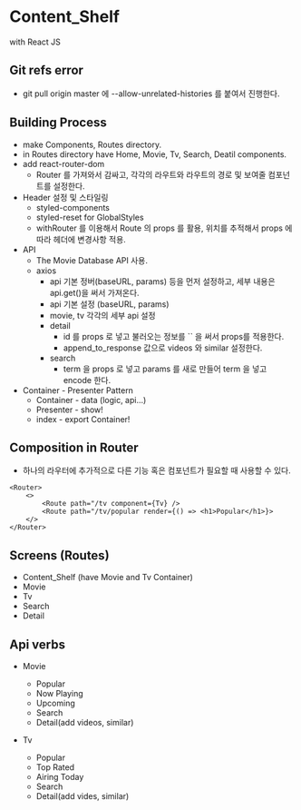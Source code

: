 # Content_Shelf
with React JS

## Git refs error
- git pull origin master 에 --allow-unrelated-histories 를 붙여서 진행한다.

## Building Process
- make Components, Routes directory.
- in Routes directory have Home, Movie, Tv, Search, Deatil components.
- add react-router-dom
  - Router 를 가져와서 감싸고, 각각의 라우트와 라우트의 경로 및 보여줄 컴포넌트를 설정한다.
- Header 설정 및 스타일링
  - styled-components
  - styled-reset for GlobalStyles
  - withRouter 를 이용해서 Route 의 props 를 활용, 위치를 추적해서 props 에 따라 헤더에 변경사항 적용.
- API
  - The Movie Database API 사용.
  - axios
    - api 기본 정버(baseURL, params) 등을 먼저 설정하고, 세부 내용은 api.get()을 써서 가져온다.
    - api 기본 설정 (baseURL, params)
    - movie, tv 각각의 세부 api 설정
    - detail
	  - id 를 props 로 넣고 불러오는 정보를 `` 을 써서 props를 적용한다. 
	  - append_to_response 값으로 videos 와 similar 설정한다.
	- search
	  - term 을 props 로 넣고 params 를 새로 만들어 term 을 넣고 encode 한다.
- Container - Presenter Pattern
  - Container - data (logic, api...)
  - Presenter - show!
  - index - export Container!

## Composition in Router
- 하나의 라우터에 추가적으로 다른 기능 혹은 컴포넌트가 필요할 때 사용할 수 있다.
```
<Router>
	<>
		<Route path="/tv component={Tv} />
		<Route path="/tv/popular render={() => <h1>Popular</h1>}>
	</>
</Router>
```

## Screens (Routes)
- Content_Shelf (have Movie and Tv Container)
- Movie
- Tv
- Search
- Detail

## Api verbs
- Movie
  - Popular
  - Now Playing
  - Upcoming
  - Search
  - Detail(add videos, similar)

- Tv
  - Popular
  - Top Rated
  - Airing Today
  - Search
  - Detail(add vides, similar)